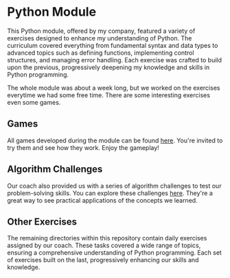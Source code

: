 # Python Module

This Python module, offered by my company, featured a variety of exercises designed to enhance my understanding of Python. The curriculum covered everything from fundamental syntax and data types to advanced topics such as defining functions, implementing control structures, and managing error handling. Each exercise was crafted to build upon the previous, progressively deepening my knowledge and skills in Python programming.

The whole module was about a week long, but we worked on the exercises everytime we had some free time. There are some interesting exercises even some games.

## Games

All games developed during the module can be found [here](Tag-7-8/exercise_10). You're invited to try them and see how they work. Enjoy the gameplay!

## Algorithm Challenges

Our coach also provided us with a series of algorithm challenges to test our problem-solving skills. You can explore these challenges [here](Algorithmen). They're a great way to see practical applications of the concepts we learned.

## Other Exercises

The remaining directories within this repository contain daily exercises assigned by our coach. These tasks covered a wide range of topics, ensuring a comprehensive understanding of Python programming. Each set of exercises built on the last, progressively enhancing our skills and knowledge.
